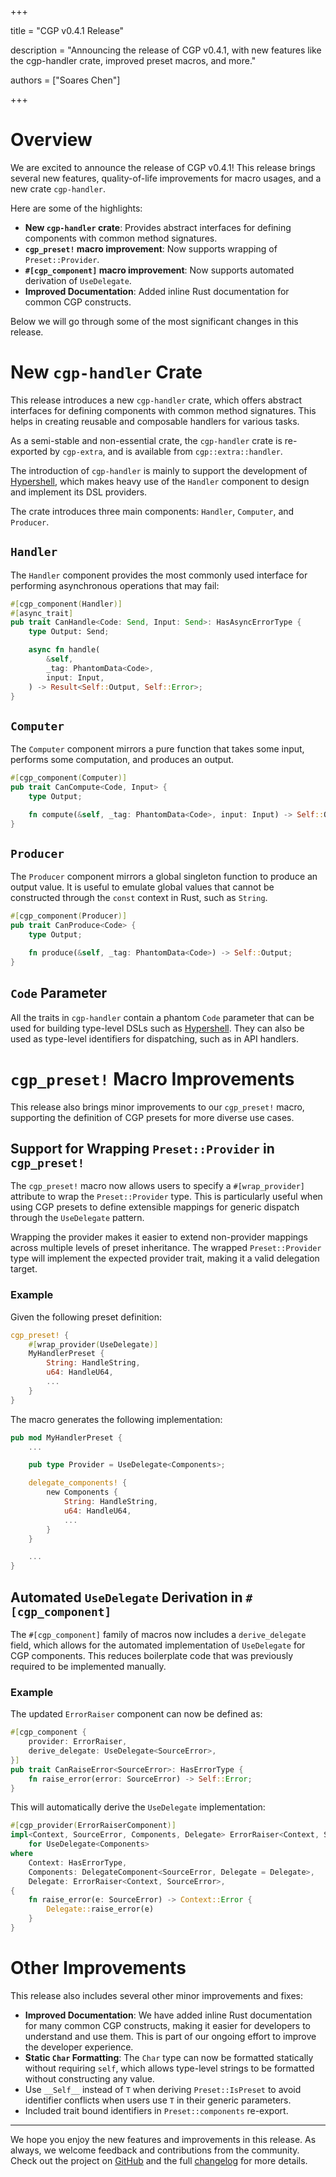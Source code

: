 +++

title = "CGP v0.4.1 Release"

description = "Announcing the release of CGP v0.4.1, with new features like the cgp-handler crate, improved preset macros, and more."

authors = ["Soares Chen"]

+++

# Overview

We are excited to announce the release of CGP v0.4.1! This release brings several new features, quality-of-life improvements for macro usages, and a new crate `cgp-handler`.

Here are some of the highlights:

- **New `cgp-handler` crate**: Provides abstract interfaces for defining components with common method signatures.
- **`cgp_preset!` macro improvement**: Now supports wrapping of `Preset::Provider`.
- **`#[cgp_component]` macro improvement**: Now supports automated derivation of `UseDelegate`.
- **Improved Documentation**: Added inline Rust documentation for common CGP constructs.

Below we will go through some of the most significant changes in this release.

# New `cgp-handler` Crate

This release introduces a new `cgp-handler` crate, which offers abstract interfaces for defining components with common method signatures. This helps in creating reusable and composable handlers for various tasks.

As a semi-stable and non-essential crate, the `cgp-handler` crate is re-exported by `cgp-extra`, and is available from `cgp::extra::handler`.

The introduction of `cgp-handler` is mainly to support the development of [Hypershell](/blog/hypershell-release), which makes heavy use of the `Handler` component to design and implement its DSL providers.

The crate introduces three main components: `Handler`, `Computer`, and `Producer`.

## `Handler`

The `Handler` component provides the most commonly used interface for performing asynchronous operations that may fail:

```rust
#[cgp_component(Handler)]
#[async_trait]
pub trait CanHandle<Code: Send, Input: Send>: HasAsyncErrorType {
    type Output: Send;

    async fn handle(
        &self,
        _tag: PhantomData<Code>,
        input: Input,
    ) -> Result<Self::Output, Self::Error>;
}
```

## `Computer`

The `Computer` component mirrors a pure function that takes some input, performs some computation, and produces an output.

```rust
#[cgp_component(Computer)]
pub trait CanCompute<Code, Input> {
    type Output;

    fn compute(&self, _tag: PhantomData<Code>, input: Input) -> Self::Output;
}
```

## `Producer`

The `Producer` component mirrors a global singleton function to produce an output value. It is useful to emulate global values that cannot be constructed through the `const` context in Rust, such as `String`.

```rust
#[cgp_component(Producer)]
pub trait CanProduce<Code> {
    type Output;

    fn produce(&self, _tag: PhantomData<Code>) -> Self::Output;
}
```

## `Code` Parameter

All the traits in `cgp-handler` contain a phantom `Code` parameter that can be used for building type-level DSLs such as [Hypershell](https://github.com/contextgeneric/hypershell). They can also be used as type-level identifiers for dispatching, such as in API handlers.

# `cgp_preset!` Macro Improvements

This release also brings minor improvements to our `cgp_preset!` macro, supporting the definition of CGP presets for more diverse use cases.

## Support for Wrapping `Preset::Provider` in `cgp_preset!`

The `cgp_preset!` macro now allows users to specify a `#[wrap_provider]` attribute to wrap the `Preset::Provider` type. This is particularly useful when using CGP presets to define extensible mappings for generic dispatch through the `UseDelegate` pattern.

Wrapping the provider makes it easier to extend non-provider mappings across multiple levels of preset inheritance. The wrapped `Preset::Provider` type will implement the expected provider trait, making it a valid delegation target.

### Example

Given the following preset definition:

```rust
cgp_preset! {
    #[wrap_provider(UseDelegate)]
    MyHandlerPreset {
        String: HandleString,
        u64: HandleU64,
        ...
    }
}
```

The macro generates the following implementation:

```rust
pub mod MyHandlerPreset {
    ...

    pub type Provider = UseDelegate<Components>;

    delegate_components! {
        new Components {
            String: HandleString,
            u64: HandleU64,
            ...
        }
    }

    ...
}
```

## Automated `UseDelegate` Derivation in `#[cgp_component]`

The `#[cgp_component]` family of macros now includes a `derive_delegate` field, which allows for the automated implementation of `UseDelegate` for CGP components. This reduces boilerplate code that was previously required to be implemented manually.

### Example

The updated `ErrorRaiser` component can now be defined as:

```rust
#[cgp_component {
    provider: ErrorRaiser,
    derive_delegate: UseDelegate<SourceError>,
}]
pub trait CanRaiseError<SourceError>: HasErrorType {
    fn raise_error(error: SourceError) -> Self::Error;
}
```

This will automatically derive the `UseDelegate` implementation:

```rust
#[cgp_provider(ErrorRaiserComponent)]
impl<Context, SourceError, Components, Delegate> ErrorRaiser<Context, SourceError>
    for UseDelegate<Components>
where
    Context: HasErrorType,
    Components: DelegateComponent<SourceError, Delegate = Delegate>,
    Delegate: ErrorRaiser<Context, SourceError>,
{
    fn raise_error(e: SourceError) -> Context::Error {
        Delegate::raise_error(e)
    }
}
```

# Other Improvements

This release also includes several other minor improvements and fixes:

- **Improved Documentation**: We have added inline Rust documentation for many common CGP constructs, making it easier for developers to understand and use them. This is part of our ongoing effort to improve the developer experience.
- **Static `Char` Formatting**: The `Char` type can now be formatted statically without requiring `self`, which allows type-level strings to be formatted without constructing any value.
- Use `__Self__` instead of `T` when deriving `Preset::IsPreset` to avoid identifier conflicts when users use `T` in their generic parameters.
- Included trait bound identifiers in `Preset::components` re-export.

---

We hope you enjoy the new features and improvements in this release. As always, we welcome feedback and contributions from the community. Check out the project on [GitHub](https://github.com/contextgeneric/cgp/) and the full [changelog](https://github.com/contextgeneric/cgp/blob/main/CHANGELOG.md) for more details.

